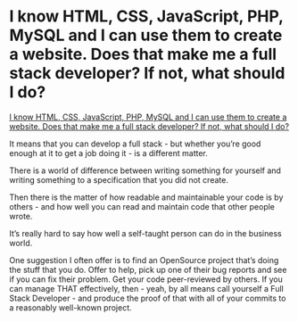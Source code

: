 # I know HTML, CSS, JavaScript, PHP, MySQL and I can use them to create a website. Does that make me a full stack developer? If not, what should I do?

[I know HTML, CSS, JavaScript, PHP, MySQL and I can use them to create a website. Does that make me a full stack developer? If not, what should I do?](https://www.quora.com/I-know-HTML-CSS-JavaScript-PHP-MySQL-and-I-can-use-them-to-create-a-website-Does-that-make-me-a-full-stack-developer-If-not-what-should-I-do)

It means that you can develop a full stack - but whether you’re good enough at it to get a job doing it - is a different matter.

There is a world of difference between writing something for yourself and writing something to a specification that you did not create.

Then there is the matter of how readable and maintainable your code is by others - and how well you can read and maintain code that other people wrote.

It’s really hard to say how well a self-taught person can do in the business world.

One suggestion I often offer is to find an OpenSource project that’s doing the stuff that you do. Offer to help, pick up one of their bug reports and see if you can fix their problem. Get your code peer-reviewed by others. If you can manage THAT effectively, then - yeah, by all means call yourself a Full Stack Developer - and produce the proof of that with all of your commits to a reasonably well-known project.